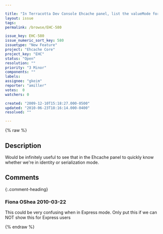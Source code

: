 ```yaml
---

title: "In Terracotta Dev Console Ehcache panel, list the valueMode for TC-clustered cache"
layout: issue
tags: 
permalink: /browse/EHC-580

issue_key: EHC-580
issue_numeric_sort_key: 580
issuetype: "New Feature"
project: "Ehcache Core"
project_key: "EHC"
status: "Open"
resolution: ""
priority: "3 Minor"
components: ""
labels: 
assignee: "gkeim"
reporter: "amiller"
votes:  0
watchers: 0

created: "2009-12-10T15:18:27.000-0500"
updated: "2010-06-23T18:16:14.000-0400"
resolved: ""

---
```




{% raw %}



## Description

<div markdown="1" class="description">

Would be infinitely useful to see that in the Ehcache panel to quickly know whether we're in identity or serialization mode.

</div>

## Comments


{:.comment-heading}
### **Fiona OShea** <span class="date">2010-03-22</span>

<div markdown="1" class="comment">

This could be very confusing when in Express mode.
 Only put this if we can NOT show this for Express users

</div>



{% endraw %}
